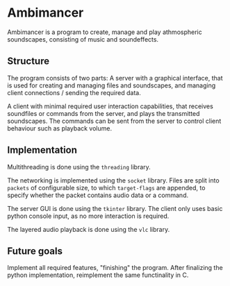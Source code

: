 # Ambimancer
Ambimancer is a program to create, manage and play athmospheric soundscapes, consisting of music and soundeffects.

## Structure
The program consists of two parts:
A server with a graphical interface, that is used for creating and managing files and soundscapes, and managing client connections / sending the required data.

A client with minimal required user interaction capabilities, that receives soundfiles or commands from the server, and plays the transmitted soundscapes. The commands can be sent from the server to control client behaviour such as playback volume.

## Implementation
Multithreading is done using the `threading` library.

The networking is implemented using the `socket` library. Files are split into `packets` of configurable size, to which `target-flags` are appended, to specify whether the packet contains audio data or a command.

The server GUI is done using the `tkinter` library. The client only uses basic python console input, as no more interaction is required.

The layered audio playback is done using the `vlc` library.

## Future goals
Implement all required features, "finishing" the program.
After finalizing the python implementation, reimplement the same functinality in C.
